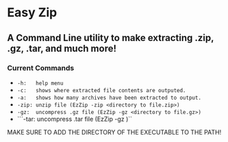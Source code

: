 # Easy Zip
## A Command Line utility to make extracting .zip, .gz, .tar, and much more!

### Current Commands
- ```-h:   help menu```
- ```-c:   shows where extracted file contents are outputed.```
- ```-a:   shows how many archives have been extracted to output.```
- ```-zip: unzip file (EzZip -zip <directory to file.zip>)```
- ```-gz:  uncompress .gz file (EzZip -gz <directory to file.gz>)```
- ```-tar: uncompress .tar file (EzZip -gz <directory to file.tar>)``

MAKE SURE TO ADD THE DIRECTORY OF THE EXECUTABLE TO THE PATH!